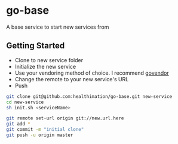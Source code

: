 # go-base
A base service to start new services from

## Getting Started

* Clone to new service folder
* Initialize the new service
* Use your vendoring method of choice.  I recommend [govendor](https://github.com/kardianos/govendor)
* Change the remote to your new service's URL
* Push

```sh
git clone git@github.com:healthimation/go-base.git new-service
cd new-service
sh init.sh <serviceName>

git remote set-url origin git://new.url.here
git add *
git commit -m "initial clone"
git push -u origin master
```
